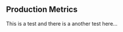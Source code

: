 ## Production Metrics

This is a test
and there is a another test here...
<!--stackedit_data:
eyJoaXN0b3J5IjpbLTE1MjU0MzU2ODRdfQ==
-->